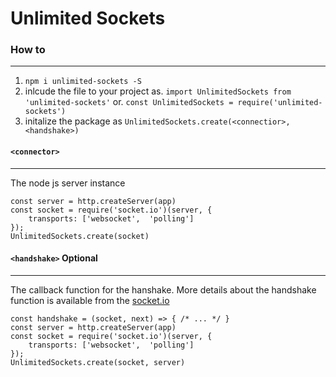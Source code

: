 # Unlimited Sockets

### How to
----
1. `npm i unlimited-sockets -S`
2. inlcude the file to your project as. `import UnlimitedSockets from 'unlimited-sockets'` or. `const UnlimitedSockets = require('unlimited-sockets')`
3. initalize the package as `UnlimitedSockets.create(<connectior>, <handshake>)`

#### `<connector>`
----
The node js server instance
```
const server = http.createServer(app)
const socket = require('socket.io')(server, {
    transports: ['websocket',  'polling']
});
UnlimitedSockets.create(socket)
```

#### `<handshake>` Optional
----
The callback function for the hanshake.
More details about the handshake function is available from the [socket.io](https://socket.io/docs/v3/server-api/index.html#namespace-use-fn)
```
const handshake = (socket, next) => { /* ... */ }
const server = http.createServer(app)
const socket = require('socket.io')(server, {
    transports: ['websocket',  'polling']
});
UnlimitedSockets.create(socket, server)
```